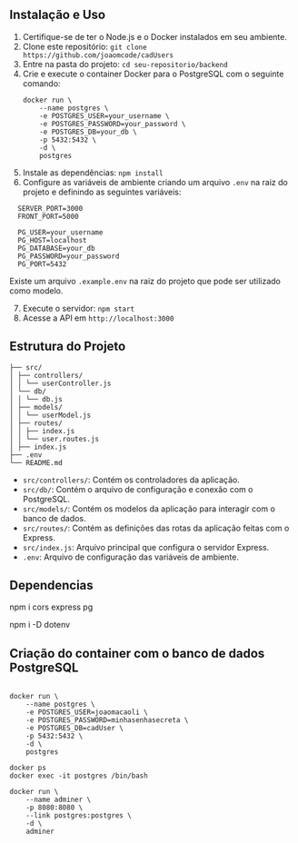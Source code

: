 ## Instalação e Uso

1. Certifique-se de ter o Node.js e o Docker instalados em seu ambiente.
2. Clone este repositório: `git clone https://github.com/joaomcode/cadUsers`
3. Entre na pasta do projeto: `cd seu-repositorio/backend`
4. Crie e execute o container Docker para o PostgreSQL com o seguinte comando:
    ```
    docker run \
        --name postgres \
        -e POSTGRES_USER=your_username \
        -e POSTGRES_PASSWORD=your_password \
        -e POSTGRES_DB=your_db \
        -p 5432:5432 \
        -d \
        postgres
    ```
5. Instale as dependências: `npm install`
6. Configure as variáveis de ambiente criando um arquivo `.env` na raiz do projeto e definindo as seguintes variáveis:

```
  SERVER_PORT=3000
  FRONT_PORT=5000

  PG_USER=your_username
  PG_HOST=localhost
  PG_DATABASE=your_db
  PG_PASSWORD=your_password
  PG_PORT=5432
```

Existe um arquivo `.example.env` na raiz do projeto que pode ser utilizado como modelo.

7. Execute o servidor: `npm start`
8. Acesse a API em `http://localhost:3000`

## Estrutura do Projeto
```
├── src/
│ ├── controllers/
│ │ └── userController.js
│ └── db/
│ │ └── db.js
│ ├── models/
│ │ └── userModel.js
│ ├── routes/
│ │ ├── index.js
│ │ └── user.routes.js
│ ├── index.js
├── .env
└── README.md
```

- `src/controllers/`: Contém os controladores da aplicação.
- `src/db/`: Contém o arquivo de configuração e conexão com o PostgreSQL.
- `src/models/`: Contém os modelos da aplicação para interagir com o banco de dados.
- `src/routes/`: Contém as definições das rotas da aplicação feitas com o Express.
- `src/index.js`: Arquivo principal que configura o servidor Express.
- `.env`: Arquivo de configuração das variáveis de ambiente.

## Dependencias

npm i cors express pg

npm i -D dotenv

## Criação do container com o banco de dados PostgreSQL

```shell

docker run \
    --name postgres \
    -e POSTGRES_USER=joaomacaoli \
    -e POSTGRES_PASSWORD=minhasenhasecreta \
    -e POSTGRES_DB=cadUser \
    -p 5432:5432 \
    -d \
    postgres

docker ps
docker exec -it postgres /bin/bash

docker run \
    --name adminer \
    -p 8080:8080 \
    --link postgres:postgres \
    -d \
    adminer

```
